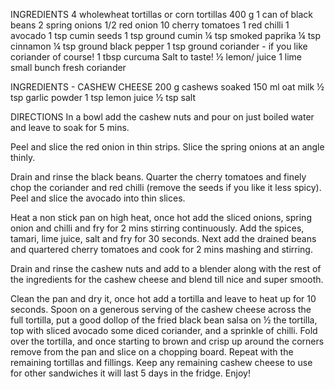 INGREDIENTS
 4 wholewheat tortillas or corn tortillas 
 400 g 1 can of black beans
 2 spring onions
 1/2 red onion
 10 cherry tomatoes
 1 red chilli
 1 avocado
 1 tsp cumin seeds
 1 tsp ground cumin
 ¼ tsp smoked paprika
 ¼ tsp cinnamon
 ¼ tsp ground black pepper
 1 tsp ground coriander - if you like coriander of course!
 1 tbsp curcuma
 Salt to taste!
 ½ lemon/ juice 1 lime
 small bunch fresh coriander
 
INGREDIENTS - CASHEW CHEESE
 200 g cashews soaked 
 150 ml oat milk
 ½ tsp garlic powder
 1 tsp lemon juice
 ½ tsp salt
 
DIRECTIONS
In a bowl add the cashew nuts and pour on just boiled water and leave to soak for 5 mins.

Peel and slice the red onion in thin strips. Slice the spring onions at an angle thinly. 

Drain and rinse the black beans. Quarter the cherry tomatoes and finely chop the coriander 
and red chilli (remove the seeds if you like it less spicy). Peel and slice the avocado into thin slices. 

Heat a non stick pan on high heat, once hot add the sliced onions, spring onion and chilli and fry for 2 
mins stirring continuously. Add the spices, tamari, lime juice, salt and fry for 30 seconds. Next add the 
drained beans and quartered cherry tomatoes and cook for 2 mins mashing and stirring. 

Drain and rinse the cashew nuts and add to a blender along with the rest of the ingredients for the cashew 
cheese and blend till nice and super smooth.

Clean the pan and dry it, once hot add a tortilla and leave to heat up for 10 seconds. Spoon on a generous
serving of the cashew cheese across the full tortilla, put a good dollop of the fried black bean salsa on
½ the tortilla, top with sliced avocado some diced coriander, and a sprinkle of chilli. Fold over the 
tortilla, and once starting to brown and crisp up around the corners remove from the pan and slice on a 
chopping board. Repeat with the remaining tortillas and fillings. Keep any remaining cashew cheese to use 
for other sandwiches it will last 5 days in the fridge. Enjoy!
